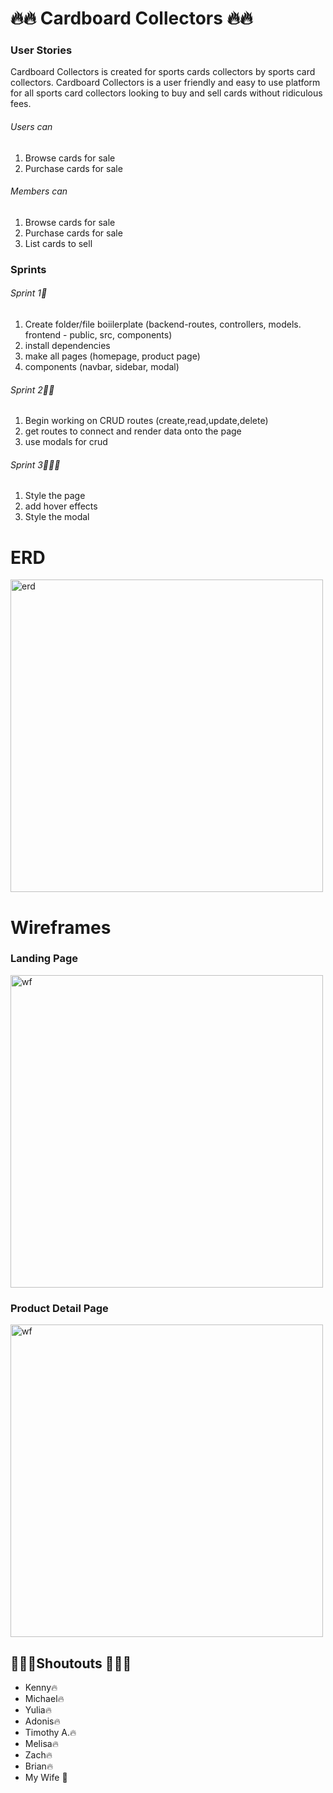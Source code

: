 # :fire::fire: Cardboard Collectors :fire::fire:

### User Stories
Cardboard Collectors is created for sports cards collectors by sports card collectors. Cardboard Collectors is a user friendly and easy to use platform for all sports card collectors looking to buy and sell cards without ridiculous fees.

###### Users can 
1. Browse cards for sale
2. Purchase cards for sale

###### Members can
1. Browse cards for sale
2. Purchase cards for sale
3. List cards to sell


### Sprints
###### Sprint 1:running:
1. Create folder/file boiilerplate (backend-routes, controllers, models. frontend - public, src, components)
2. install dependencies
3. make all pages (homepage, product page)
4. components (navbar, sidebar, modal)

###### Sprint 2:running::running:
1. Begin working on CRUD routes (create,read,update,delete)
2. get routes to connect and render data onto the page
3. use modals for crud

###### Sprint 3:running::running::running:
1. Style the page
2. add hover effects
3. Style the modal

# ERD
<img src="https://trello-attachments.s3.amazonaws.com/5f3ee0fb76fef46194e250ec/1199x746/b74bf7397754a06c8fcdef2228af8979/IMG_0596.jpg" alt="erd" height="500px" width="500px">

# Wireframes
### Landing Page
<img src="https://trello-attachments.s3.amazonaws.com/5f3ee0e549cb70356a4e7a7b/1200x1635/b2f42aaa3715a3fda505680c0ef7ca13/IMG_4617.JPG.jpg" alt="wf" height="500px" width="500px">

### Product Detail Page
<img src="https://trello-attachments.s3.amazonaws.com/5f3ee117cffb5f4313ae66fb/1200x790/70b01ec03ebb1c6bd1b6c852bfbb75d3/IMG_0593.jpg" alt ="wf" height="500px" width="500px">



## :raised_hands::fire::raised_hands:Shoutouts :raised_hands::fire::raised_hands:
* Kenny:fire:
* Michael:fire:
* Yulia:fire:
* Adonis:fire:
* Timothy A.:fire:
* Melisa:fire:
* Zach:fire:
* Brian:fire:
* My Wife :purple_heart:

